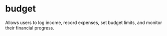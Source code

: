 # budget
Allows users to log income, record  expenses, set budget limits, and monitor their financial progress.
